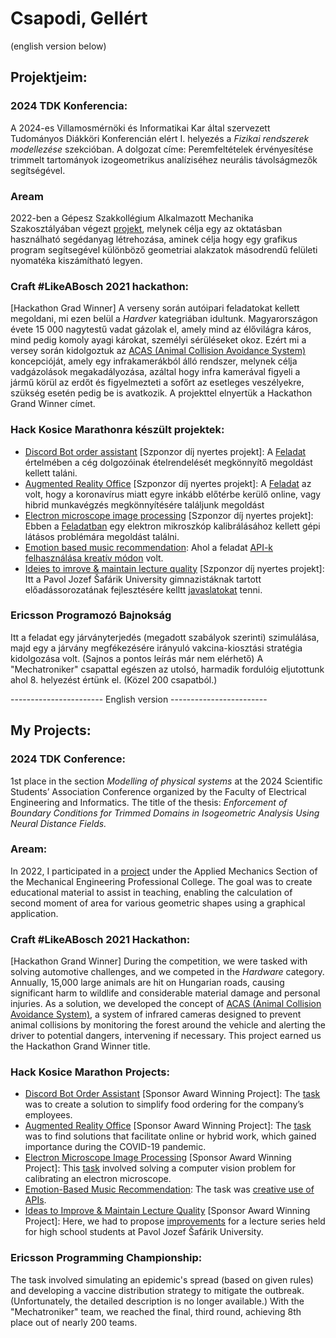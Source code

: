 # Csapodi, Gellért
(english version below)

## Projektjeim:

### 2024 TDK Konferencia:
A 2024-es Villamosmérnöki és Informatikai Kar által szervezett Tudományos Diákköri Konferencián elért I. helyezés a *Fizikai rendszerek modellezése* szekcióban. A dolgozat címe: Peremfeltételek érvényesítése trimmelt tartományok izogeometrikus analíziséhez neurális távolságmezők segítségével. 

### Aream
2022-ben a Gépesz Szakkollégium Alkalmazott Mechanika Szakosztályában végezt [projekt](https://www.mm.bme.hu/amsz/index.php/python-masodrendu-nyomatek-szamito-felulet/), melynek célja egy az oktatásban használható segédanyag létrehozása, aminek célja hogy egy grafikus program segítsegével különböző geometriai alakzatok másodrendű felületi nyomatéka kiszámítható legyen. 

### Craft #LikeABosch 2021 hackathon:
[Hackathon Grad Winner] A verseny során autóipari feladatokat kellett megoldani, mi ezen belül a *Hardver* kategriában idultunk. Magyarországon évete 15 000 nagytestű vadat gázolak el, amely mind az élővilágra káros, mind pedig komoly ayagi károkat, személyi sérüléseket okoz. Ezért mi a versey során kidolgoztuk az [ACAS (Animal Collision Avoidance System)](https://github.com/FaboBence/CraftLikeABosch) koncepcióját, amely egy infrakamerákból álló rendszer, melynek célja vadgázolások megakadályozása, azáltal hogy infra kamerával figyeli a jármű körül az erdőt és figyelmezteti a sofőrt az esetleges veszélyekre, szükség esetén pedig be is avatkozik. A projekttel elnyertük a Hackathon Grand Winner címet.

### Hack Kosice Marathonra készült projektek:
- [Discord Bot order assistant](https://github.com/FaboBence/HackMarathon_MechaHU_1) [Szponzor díj nyertes projekt]: A [Feladat](https://hackslovakia.com/marathon/sudolabs/) értelmében a cég dolgozóinak ételrendelését
megkönnyítő megoldást kellett taláni. 
- [Augmented Reality Office](https://github.com/FaboBence/HackMarathon_MechaHU_2) [Szponzor díj nyertes projekt]: A [Feladat](https://hackslovakia.com/marathon/visma/) az volt, hogy a koronavírus miatt egyre inkább
előtérbe kerülő online, vagy hibrid munkavégzés megkönnyítésére találjunk megoldást
- [Electron microscope image processing](https://github.com/FaboBence/HackMarathon_MechaHU_3) [Szponzor díj nyertes projekt]: Ebben a [Feladatban](https://hackslovakia.com/marathon/thermo-fisher/) egy elektron mikroszkóp
kalibrálásához kellett gépi látásos problémára megoldást találni.
- [Emotion based music recommendation](https://github.com/FaboBence/HackMarathon_MechaHU_5): Ahol a feladat [API-k felhasználása kreatív módon](https://hackslovakia.com/marathon/hack-kosice/) volt. 
- [Ideies to imrove & maintain lecture quality](https://github.com/FaboBence/HackMarathon_MechaHU_4) [Szponzor díj nyertes projekt]: Itt a Pavol Jozef Šafárik University gimnazistáknak tartott előadássorozatának fejlesztésére
kelltt [javaslatokat](https://hackslovakia.com/marathon/upjs/) tenni.

### Ericsson Programozó Bajnokság
Itt a feladat egy járványterjedés (megadott szabályok szerinti) szimulálása, majd egy a járvány megfékezésére irányuló vakcina-kiosztási stratégia kidolgozása volt.
(Sajnos a pontos leírás már nem elérhető) A "Mechatroniker" csapattal egészen az utolsó, harmadik fordulóig eljutottunk ahol 8. helyezést értünk el. (Közel 200 csapatból.)
 
 ----------------------- English version ------------------------
## My Projects:

### 2024 TDK Conference:
1st place in the section *Modelling of physical systems* at the 2024 Scientific Students’ Association Conference organized by the Faculty of Electrical Engineering and Informatics. The title of the thesis: *Enforcement of Boundary Conditions for Trimmed Domains in Isogeometric Analysis Using Neural Distance Fields.*

### Aream:
In 2022, I participated in a [project](https://www.mm.bme.hu/amsz/index.php/python-masodrendu-nyomatek-szamito-felulet/) under the Applied Mechanics Section of the Mechanical Engineering Professional College. The goal was to create educational material to assist in teaching, enabling the calculation of second moment of area for various geometric shapes using a graphical application.

### Craft #LikeABosch 2021 Hackathon:
[Hackathon Grand Winner] During the competition, we were tasked with solving automotive challenges, and we competed in the *Hardware* category. Annually, 15,000 large animals are hit on Hungarian roads, causing significant harm to wildlife and considerable material damage and personal injuries. As a solution, we developed the concept of [ACAS (Animal Collision Avoidance System)](https://github.com/FaboBence/CraftLikeABosch), a system of infrared cameras designed to prevent animal collisions by monitoring the forest around the vehicle and alerting the driver to potential dangers, intervening if necessary. This project earned us the Hackathon Grand Winner title.

### Hack Kosice Marathon Projects:
- [Discord Bot Order Assistant](https://github.com/FaboBence/HackMarathon_MechaHU_1) [Sponsor Award Winning Project]: The [task](https://hackslovakia.com/marathon/sudolabs/) was to create a solution to simplify food ordering for the company’s employees.  
- [Augmented Reality Office](https://github.com/FaboBence/HackMarathon_MechaHU_2) [Sponsor Award Winning Project]: The [task](https://hackslovakia.com/marathon/visma/) was to find solutions that facilitate online or hybrid work, which gained importance during the COVID-19 pandemic.  
- [Electron Microscope Image Processing](https://github.com/FaboBence/HackMarathon_MechaHU_3) [Sponsor Award Winning Project]: This [task](https://hackslovakia.com/marathon/thermo-fisher/) involved solving a computer vision problem for calibrating an electron microscope.  
- [Emotion-Based Music Recommendation](https://github.com/FaboBence/HackMarathon_MechaHU_5): The task was [creative use of APIs](https://hackslovakia.com/marathon/hack-kosice/).  
- [Ideas to Improve & Maintain Lecture Quality](https://github.com/FaboBence/HackMarathon_MechaHU_4) [Sponsor Award Winning Project]: Here, we had to propose [improvements](https://hackslovakia.com/marathon/upjs/) for a lecture series held for high school students at Pavol Jozef Šafárik University.

### Ericsson Programming Championship:
The task involved simulating an epidemic's spread (based on given rules) and developing a vaccine distribution strategy to mitigate the outbreak. (Unfortunately, the detailed description is no longer available.) With the "Mechatroniker" team, we reached the final, third round, achieving 8th place out of nearly 200 teams. 
<!---
csgellert/csgellert is a ✨ special ✨ repository because its `README.md` (this file) appears on your GitHub profile.
You can click the Preview link to take a look at your changes.
--->
